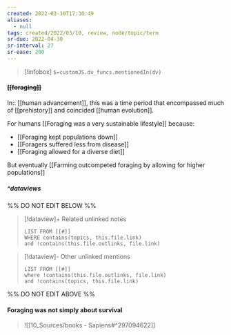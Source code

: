 ```yaml
---
created: 2022-03-10T17:30:49 
aliases:
  - null
tags: created/2022/03/10, review, node/topic/term
sr-due: 2022-04-30
sr-interval: 27
sr-ease: 200
---
```

> [!infobox]
`$=customJS.dv_funcs.mentionedIn(dv)`

#### <s class="topic-title">[[foraging]]</s>

In:: [[human advancement]],
this was a time period that encompassed much of [[prehistory]] and coincided [[human evolution]]. 

For humans [[Foraging was a very sustainable lifestyle]] because:
- [[Foraging kept populations down]]
- [[Foragers suffered less from disease]]
- [[Foraging allowed for a diverse diet]]

But eventually [[Farming outcompeted foraging by allowing for higher populations]]

##### ^dataviews

%% DO NOT EDIT BELOW %%
> [!dataview]+ Related unlinked notes
> ```dataview
> LIST FROM [[#]]
> WHERE contains(topics, this.file.link)
> and !contains(this.file.outlinks, file.link)
> ```
 
> [!dataview]- Other unlinked mentions
> ```dataview
> LIST FROM [[#]]
> where !contains(this.file.outlinks, file.link)
> and !contains(topics, this.file.link)
> ```

%% DO NOT EDIT ABOVE %%

#### Foraging was not simply about survival 

> ![[10_Sources/books - Sapiens#^297094622]]


